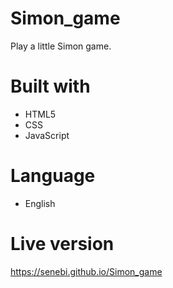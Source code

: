 # Simon_game
Play a little Simon game.

# Built with

- HTML5
- CSS
- JavaScript

# Language
- English

# Live version
https://senebi.github.io/Simon_game
